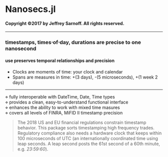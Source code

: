 # Nanosecs.jl
#### Copyright &copy;2017 by Jeffrey Sarnoff.  All rights reserved.
----------
### timestamps, times&sdot;of&sdot;day, durations are precise to one nanosecond
#### use preserves temporal relationships and precision
- Clocks are moments of time: your clock and calendar
- Spans are measures in time: +(3 days), -(5 microseconds), +(1 week 2 days)

----

   &diamond; fully interoperable with DateTime, Date, Time types    
   &diamond; provides a clean, easy-to-understand functional interface    
   &diamond; enhances the ability to work with mixed time masures   
   &diamond; covers all levels of FINRA, MiFID II timestamp precision
   
>  The 2018 US and EU financial regulations constrain timestamp behavior.  This package sorts timestamping high frequency trades.  Regulatory compliance also needs a hardware clock that keeps within 100 microseconds of UTC (an internationally coordinated time using leap seconds. A leap second posts the 61st second of a 60th minute, e.g. _23:59:60_).
